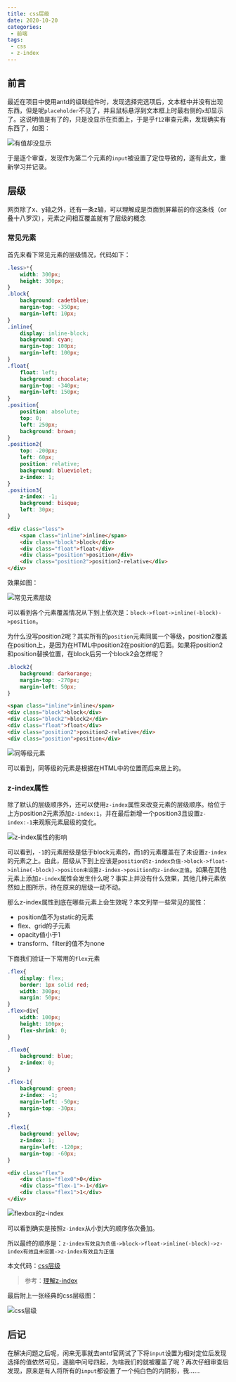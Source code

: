 ```yaml
---
title: css层级
date: 2020-10-20
categories:
 - 前端
tags:
 - css
 - z-index
---
```


## 前言

最近在项目中使用antd的级联组件时，发现选择完选项后，文本框中并没有出现东西，但是呢`placeholder`不见了，并且鼠标悬浮到文本框上时最右侧的`x`却显示了。这说明值是有了的，只是没显示在页面上，于是乎`f12`审查元素，发现确实有东西了，如图：

![有值却没显示](/myBlog/images/cssLevel/有值不显示.png)

于是逐个审查，发现作为第二个元素的`input`被设置了定位导致的，遂有此文，重新学习并记录。

## 层级

网页除了x、y轴之外，还有一条z轴，可以理解成是页面到屏幕前的你这条线（or叠十八罗汉），元素之间相互覆盖就有了层级的概念

### 常见元素

首先来看下常见元素的层级情况，代码如下：

```css
.less>*{
    width: 300px;
    height: 300px;
}
.block{
    background: cadetblue;
    margin-top: -350px;
    margin-left: 10px;
}
.inline{
    display: inline-block;
    background: cyan;
    margin-top: 100px;
    margin-left: 100px;
}
.float{
    float: left;
    background: chocolate;
    margin-top: -340px;
    margin-left: 150px;
}
.position{
    position: absolute;
    top: 0;
    left: 250px;
    background: brown;
}
.position2{
    top: -200px;
    left: 60px;
    position: relative;
    background: blueviolet;
    z-index: 1;
}
.position3{
    z-index: -1;
    background: bisque;
    left: 30px;
}
```

```html
<div class="less">
    <span class="inline">inline</span>
    <div class="block">block</div>
    <div class="float">float</div>
    <div class="position">position</div>
    <div class="position2">position2-relative</div>
</div>
```

效果如图：

![常见元素层级](/myBlog/images/cssLevel/常见元素层级.png)

可以看到各个元素覆盖情况从下到上依次是：`block->float->inline(-block)->position`。

为什么没写position2呢？其实所有的`position`元素同属一个等级，position2覆盖在position上，是因为在HTML中position2在position的后面。如果将position2和position替换位置，在block后另一个block2会怎样呢？

```css
.block2{
    background: darkorange;
    margin-top: -270px;
    margin-left: 50px;
}
```

```html
<span class="inline">inline</span>
<div class="block">block</div>
<div class="block2">block2</div>
<div class="float">float</div>
<div class="position2">position2-relative</div>
<div class="position">position</div>
```

![同等级元素](/myBlog/images/cssLevel/同等级元素.png)

可以看到，同等级的元素是根据在HTML中的位置而后来居上的。

### z-index属性

除了默认的层级顺序外，还可以使用`z-index`属性来改变元素的层级顺序。给位于上方position2元素添加`z-index:1`，并在最后新增一个position3且设置`z-index:-1`来观察元素层级的变化。

![z-index属性的影响](/myBlog/images/cssLevel/z-index属性的影响.png)

可以看到，`-1`的元素层级是低于block元素的，而`1`的元素覆盖在了未设置`z-index`的元素之上。由此，层级从下到上应该是`position的z-index负值->block->float->inline(-block)->positon未设置z-index->position的z-index正值`。如果在其他元素上添加`z-index`属性会发生什么呢？事实上并没有什么效果，其他几种元素依然如上图所示，待在原来的层级一动不动。

那么z-index属性到底在哪些元素上会生效呢？本文列举一些常见的属性：

- position值不为static的元素
- flex、grid的子元素
- opacity值小于1
- transform、filter的值不为none

下面我们验证一下常用的`flex`元素

```css
.flex{
    display: flex;
    border: 1px solid red;
    width: 300px;
    margin: 50px;
}
.flex>div{
    width: 100px;
    height: 100px;
    flex-shrink: 0;
}

.flex0{
    background: blue;
    z-index: 0;
}

.flex-1{
    background: green;
    z-index: -1;
    margin-left: -50px;
    margin-top: -30px;
}

.flex1{
    background: yellow;
    z-index: 1;
    margin-left: -120px;
    margin-top: -60px;
}
```

```html
<div class="flex">
    <div class="flex0">0</div>
    <div class="flex-1">-1</div>
    <div class="flex1">1</div>
</div>
```

![flexbox的z-index](/myBlog/images/cssLevel/flexbox的z-index.png)

可以看到确实是按照`z-index`从小到大的顺序依次叠加。

所以最终的顺序是：`z-index有效且为负值->block->float->inline(-block)->z-index有效且未设置->z-index有效且为正值`

本文代码：[css层级](http://yishuihe.gitee.io/blog/code/css层级.html)

 > 参考：[理解z-index](https://developer.mozilla.org/zh-CN/docs/Web/Guide/CSS/Understanding_z_index)

最后附上一张经典的css层级图：

![css层级](/myBlog/images/cssLevel/经典层级图.jpg)

## 后记

在解决问题之后呢，闲来无事就去antd官网试了下将`input`设置为相对定位后发现选择的值依然可见，遂脑中问号四起，为啥我们的就被覆盖了呢？再次仔细审查后发现，原来是有人将所有的`input`都设置了一个纯白色的内阴影，我……